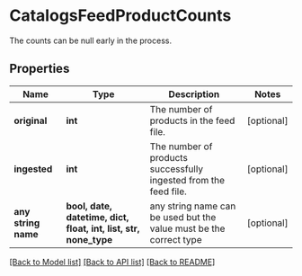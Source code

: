 # CatalogsFeedProductCounts

The counts can be null early in the process.

## Properties
Name | Type | Description | Notes
------------ | ------------- | ------------- | -------------
**original** | **int** | The number of products in the feed file. | [optional] 
**ingested** | **int** | The number of products successfully ingested from the feed file. | [optional] 
**any string name** | **bool, date, datetime, dict, float, int, list, str, none_type** | any string name can be used but the value must be the correct type | [optional]

[[Back to Model list]](../README.md#documentation-for-models) [[Back to API list]](../README.md#documentation-for-api-endpoints) [[Back to README]](../README.md)


